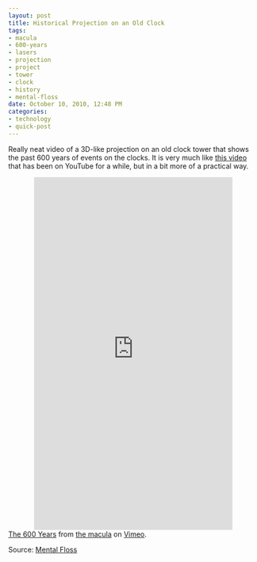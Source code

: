 ```yaml
--- 
layout: post
title: Historical Projection on an Old Clock
tags: 
- macula
- 600-years
- lasers
- projection
- project
- tower
- clock
- history
- mental-floss
date: October 10, 2010, 12:48 PM
categories: 
- technology
- quick-post
---
```

Really neat video of a 3D-like projection on an old clock tower that shows the past 600 years of events on the clocks. It is very much like [this video](http://www.youtube.com/watch?v=O0XKmU5hF5s) that has been on YouTube for a while, but in a bit more of a practical way.<center><iframe src="http://player.vimeo.com/video/15749093" frameborder="0" height="710" width="400"></iframe></center>[The 600 Years](http://vimeo.com/15749093) from [the macula](http://vimeo.com/themacula) on [Vimeo](http://vimeo.com).

Source: [Mental Floss](http://www.mentalfloss.com/blogs/archives/70944)

